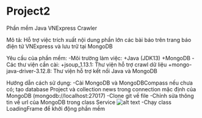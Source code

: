 # Project2
Phần mềm Java VNExpress Crawler 

Mô tả: Hỗ trợ việc trích xuất nội dung phần lớn các bài báo trên trang báo điện tử VNExpress và lưu trữ tại MongoDB

Yêu cầu của phần mềm:
  -Môi trường làm việc: 
    +Java (JDK13)
    +MongoDB
  -Các thư viện cần cài:
    +jsoup_1.13.1: Thư viện hỗ trợ crawl dữ liệu
    +mongo-java-driver-3.12.8: Thư viện hỗ trợ kết nối Java và MongoDB

Hướng dẫn cách sử dụng:
  -Cài MongoDB và MongoDBCompass nếu chưa có; tạo database Project và collection news trong connection mặc định của MongoDB (mongodb://localhost:27017)
  -Clone git về file
  -Chỉnh sửa thông tin về url của MongoDB trong class Service
  ![alt text](https://i.imgur.com/vbsipOy.jpg)
  -Chạy class LoadingFrame để khởi động phần mềm
